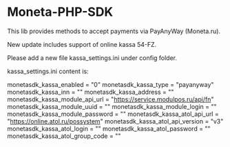 # Moneta-PHP-SDK

This lib provides methods to accept payments via PayAnyWay (Moneta.ru).

New update includes support of online kassa 54-FZ.

Please add a new file kassa_settings.ini under config folder.

kassa_settings.ini content is:

monetasdk_kassa_enabled = "0"
monetasdk_kassa_type = "payanyway"
monetasdk_kassa_inn = ""
monetasdk_kassa_address = ""
monetasdk_kassa_module_api_url = "https://service.modulpos.ru/api/fn"
monetasdk_kassa_module_uuid = ""
monetasdk_kassa_module_login = ""
monetasdk_kassa_module_password = ""
monetasdk_kassa_atol_api_url = "https://online.atol.ru/possystem"
monetasdk_kassa_atol_api_version = "v3"
monetasdk_kassa_atol_login = ""
monetasdk_kassa_atol_password = ""
monetasdk_kassa_atol_group_code = ""